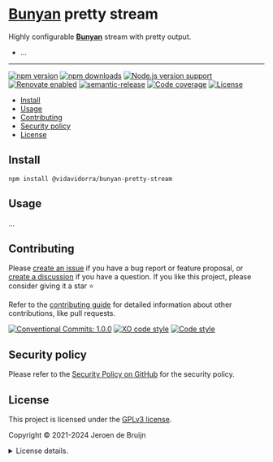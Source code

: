 # [**Bunyan**](https://github.com/trentm/node-bunyan) pretty stream <!-- omit in toc -->

Highly configurable [**Bunyan**](https://github.com/trentm/node-bunyan) stream with pretty output.

- ...

---

[![npm version](https://img.shields.io/npm/v/@vidavidorra/bunyan-pretty-stream?logo=npm&style=flat-square)](https://www.npmjs.com/package/@vidavidorra/bunyan-pretty-stream)
[![npm downloads](https://img.shields.io/npm/dm/@vidavidorra/bunyan-pretty-stream?logo=npm&style=flat-square)](https://www.npmjs.com/package/@vidavidorra/bunyan-pretty-stream)
[![Node.js version support](https://img.shields.io/node/v/@vidavidorra/bunyan-pretty-stream?logo=node.js&style=flat-square)](https://nodejs.org/en/about/releases/)
[![Renovate enabled](https://img.shields.io/badge/Renovate-enabled-brightgreen?logo=renovatebot&logoColor&style=flat-square)](https://renovatebot.com)
[![semantic-release](https://img.shields.io/badge/%20%20%F0%9F%93%A6%F0%9F%9A%80-semantic--release-e10079?style=flat-square)](https://github.com/semantic-release/semantic-release)
[![Code coverage](https://img.shields.io/codecov/c/github/vidavidorra/bunyan-pretty-stream?logo=codecov&style=flat-square)](https://codecov.io/gh/vidavidorra/bunyan-pretty-stream)
[![License](https://img.shields.io/github/license/vidavidorra/bunyan-pretty-stream?style=flat-square)](LICENSE.md)


- [Install](#install)
- [Usage](#usage)
- [Contributing](#contributing)
- [Security policy](#security-policy)
- [License](#license)

## Install

```shell
npm install @vidavidorra/bunyan-pretty-stream
```

## Usage

...

## Contributing

Please [create an issue](https://github.com/vidavidorra/bunyan-pretty-stream/issues/new/choose) if you have a bug report or feature proposal, or [create a discussion](https://github.com/vidavidorra/bunyan-pretty-stream/discussions) if you have a question. If you like this project, please consider giving it a star ⭐

Refer to the [contributing guide](https://github.com/vidavidorra/.github/blob/main/CONTRIBUTING.md) for detailed information about other contributions, like pull requests.

[![Conventional Commits: 1.0.0](https://img.shields.io/badge/Conventional%20Commits-1.0.0-yellow?style=flat-square)](https://conventionalcommits.org)
[![XO code style](https://shields.io/badge/code_style-5ed9c7?logo=xo&labelColor=gray&style=flat-square)](https://github.com/xojs/xo)
[![Code style](https://img.shields.io/badge/code_style-Prettier-ff69b4?logo=prettier&style=flat-square)](https://github.com/prettier/prettier)

## Security policy

Please refer to the [Security Policy on GitHub](https://github.com/vidavidorra/bunyan-pretty-stream/security/) for the security policy.

## License

This project is licensed under the [GPLv3 license](https://www.gnu.org/licenses/gpl.html).

Copyright © 2021-2024 Jeroen de Bruijn

<details><summary>License details.</summary>
<p>

This program is free software: you can redistribute it and/or modify
it under the terms of the GNU General Public License as published by
the Free Software Foundation, either version 3 of the License, or
(at your option) any later version.

This program is distributed in the hope that it will be useful,
but WITHOUT ANY WARRANTY; without even the implied warranty of
MERCHANTABILITY or FITNESS FOR A PARTICULAR PURPOSE. See the
GNU General Public License for more details.

You should have received a copy of the GNU General Public License
along with this program. If not, see <http://www.gnu.org/licenses/>.

The full text of the license is available in the [LICENSE](LICENSE.md) file in this repository and [online](https://www.gnu.org/licenses/gpl.html).

</details>

<!-- references -->
[bunyan]: https://github.com/trentm/node-bunyan
